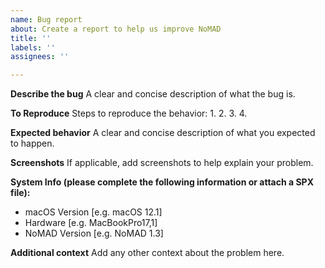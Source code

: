 ```yaml
---
name: Bug report
about: Create a report to help us improve NoMAD
title: ''
labels: ''
assignees: ''

---
```


**Describe the bug**
A clear and concise description of what the bug is.

**To Reproduce**
Steps to reproduce the behavior:
1. 
2. 
3. 
4. 

**Expected behavior**
A clear and concise description of what you expected to happen.

**Screenshots**
If applicable, add screenshots to help explain your problem.

**System Info (please complete the following information or attach a SPX file):**
 - macOS Version [e.g. macOS 12.1]
 - Hardware [e.g. MacBookPro17,1]
 - NoMAD Version [e.g. NoMAD 1.3]

**Additional context**
Add any other context about the problem here.
